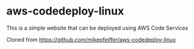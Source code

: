 # aws-codedeploy-linux
This is a simple website that can be deployed using AWS Code Services

Cloned from https://github.com/mikepfeiffer/aws-codedeploy-linux
